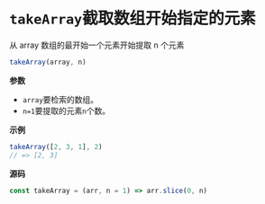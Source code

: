 # `takeArray`截取数组开始指定的元素

从 array 数组的最开始一个元素开始提取 n 个元素

```js
takeArray(array, n)
```

**参数**

-   `array`要检索的数组。
-   `n=1`要提取的元素`n`个数。

**示例**

```js
takeArray([2, 3, 1], 2)
// => [2, 3]
```

**源码**

```js
const takeArray = (arr, n = 1) => arr.slice(0, n)
```
